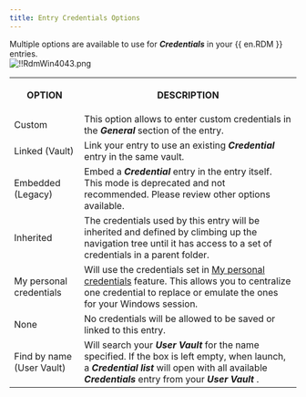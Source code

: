 ```yaml
---
title: Entry Credentials Options
---
```

Multiple options are available to use for ***Credentials*** in your {{ en.RDM }} entries.  
![!!RdmWin4043.png](https://webdevolutions.azureedge.net/docs/en/rdm/windows/RdmWin4043.png) 

<table>
	<tr>
		<th>

OPTION 
		</th>
		<th>
DESCRIPTION 
		</th>
	</tr>
	<tr>
		<td>
Custom 
		</td>
		<td>
This option allows to enter custom credentials in the ***General*** section of the entry. 
		</td>
	</tr>
	<tr>
		<td>
Linked (Vault) 
		</td>
		<td>
Link your entry to use an existing ***Credential*** entry in the same vault. 
		</td>
	</tr>
	<tr>
		<td>
Embedded (Legacy) 
		</td>
		<td>
Embed a ***Credential*** entry in the entry itself. This mode is deprecated and not recommended. Please review other options available. 
		</td>
	</tr>
	<tr>
		<td>
Inherited 
		</td>
		<td>
The credentials used by this entry will be inherited and defined by climbing up the navigation tree until it has access to a set of credentials in a parent folder. 
		</td>
	</tr>
	<tr>
		<td>
My personal credentials 
		</td>
		<td>
Will use the credentials set in [My personal credentials](/rdm/windows/commands/file/my-account-settings/my-personal-credentials/) feature. This allows you to centralize one credential to replace or emulate the ones for your Windows session. 
		</td>
	</tr>
	<tr>
		<td>
None 
		</td>
		<td>
No credentials will be allowed to be saved or linked to this entry. 
		</td>
	</tr>
	<tr>
		<td>
Find by name (User Vault) 
		</td>
		<td>
Will search your ***User Vault*** for the name specified. If the box is left empty, when launch, a ***Credential list*** will open with all available ***Credentials*** entry from your ***User Vault*** . 
		</td>
	</tr>
</table>


